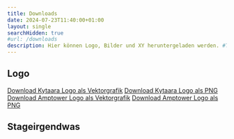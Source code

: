 ```yaml
---
title: Downloads
date: 2024-07-23T11:40:00+01:00
layout: single
searchHidden: true
#url: /downloads
description: Hier können Logo, Bilder und XY heruntergeladen werden. #ToDo
---
```


## Logo

[Download Kytaara Logo als Vektorgrafik](/static/downloads/logo.svg) 
[Download Kytaara Logo als PNG](/static/downloads/logo.png)
[Download Amptower Logo als Vektorgrafik](/static/downloads/amptower.svg)
[Download Amptower Logo als PNG](/static/downloads/amptower.png)

## Stageirgendwas

